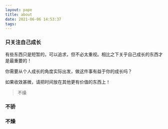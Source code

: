 ```yaml
---
layout: pape
title: about
date: 2021-06-06 14:53:37
tags:
---
```


 ### 只关注自己成长

  有些东西只是短暂的，可以追求，但不必太重视。相比之下关乎自己成长的东西才是最重要的！

  你需要从个人成长的角度实际出发，做这件事有益于你的成长吗？

  如果收效甚微，请把时间放在其他更有价值的东西上！

  > 不燥

  

### 不骄

### 不燥
